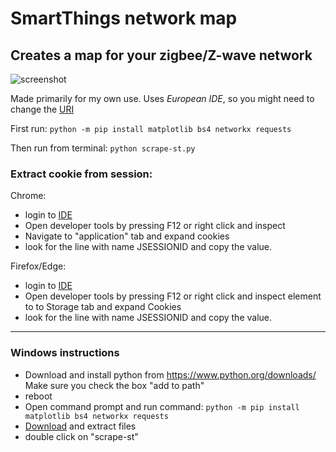 # SmartThings network map
## Creates a map for your zigbee/Z-wave network

![screenshot](https://raw.githubusercontent.com/TekniskSupport/ST-zigbee-network-map/master/screenshot.png "screenshot")

Made primarily for my own use. Uses *European IDE*, so you might need to change the [URI](https://github.com/TekniskSupport/ST-zigbee-network-map/blob/master/_scrape.py#L8)

First run:
`python -m pip install matplotlib bs4 networkx requests`

Then run from terminal:
`python scrape-st.py`

### Extract cookie from session:
Chrome:

- login to [IDE](https://account.smartthings.com)
- Open developer tools by pressing F12 or right click and inspect
- Navigate to "application" tab and expand cookies
- look for the line with name JSESSIONID and copy the value.

Firefox/Edge:

- login to [IDE](https://account.smartthings.com)
- Open developer tools by pressing F12 or right click and inspect element
to to Storage tab and expand Cookies
- look for the line with name JSESSIONID and copy the value.



____

### Windows instructions

- Download and install python from 
https://www.python.org/downloads/ Make sure you check the box
 "add to path"
- reboot
- Open command prompt and run command: `python -m pip install matplotlib bs4 networkx requests`
- [Download](https://github.com/TekniskSupport/ST-zigbee-network-map/archive/master.zip) and extract files
- double click on "scrape-st"
